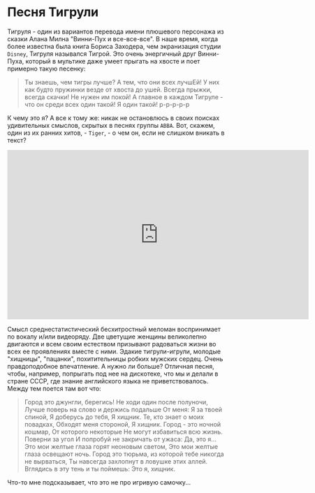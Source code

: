 # Песня Тигрули

Тигруля - один из вариантов перевода имени плюшевого персонажа из сказки Алана Милна "Винни-Пух и все-все-все". В наше время, когда более известна была книга Бориса Заходера, чем экранизация студии `Disney`, Тигруля назывался Тигрой. Это очень энергичный друг Винни-Пуха, который в мультике даже умеет прыгать на хвосте и поет примерно такую песенку:

> Ты знаешь, чем тигры лучше?
А тем, что они всех лучшЕй!
У них как будто пружинки
везде от хвоста до ушей.
Всегда прыжки, всегда скачки!
Не нужен им покой!
А главное в каждом Тигруле -
что он среди всех один такой!
Я один такой!
р-р-р-р-р

К чему это я? А все к тому же: никак не остановлюсь в своих поисках удивительных смыслов, скрытых в песнях группы `ABBA`. Вот, скажем, один из их ранних хитов, - `Tiger`, - о чем он, если не слишком вникать в текст?

<iframe width="690" height="388" src="https://www.youtube.com/embed/wWQ7wrPyUe0" title="ABBA - Tiger" frameborder="0" allow="accelerometer; autoplay; clipboard-write; encrypted-media; gyroscope; picture-in-picture; web-share" allowfullscreen></iframe>

Смысл среднестатистический бесхитростный меломан воспринимает по вокалу и/или видеоряду. Две цветущие женщины великолепно двигаются и всем своим естеством призывают радоваться жизни во всех ее проявлениях вместе с ними. Эдакие тигрули-игрули, молодые "хищницы", "пацанки", похитительницы робких мужских сердец. Очень правдоподобное впечатление. А нужно ли больше? Отличная песня, чтобы, например, попрыгать под нее на дискотеке, что мы и делали в стране СССР, где знание английского языка не приветствовалось. Между тем поется там вот что:

> Город это джунгли, берегись!
Не ходи один после полуночи,
Лучше поверь на слово и держись подальше
От меня:
Я за твоей спиной,
Я доберусь до тебя,
Я хищник.
Те, кто знает о моих повадках,
Обходят меня стороной,
Я хищник.
Город - это ночной кошмар,
От которого некоторые 
Не могут избавиться всю жизнь.
Поверни за угол 
И попробуй не закричать от ужаса:
Да, это я...
Это мои желтые глаза горят неоновым светом,
Это мои желтые глаза освещают ночь.
Город это тюрьма, из которой тебе никогда не вырваться,
Ты навсегда захлопнут в ловушке этих аллей.
Вглядись в эту тень и ты поймешь:
Это я, хищник.

Что-то мне подсказывает, что это не про игривую самочку...
